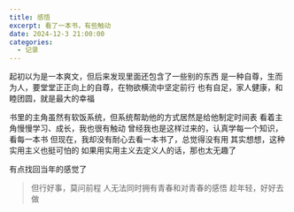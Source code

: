 ```yaml
---
title: 感悟
excerpt: 看了一本书，有些触动
date: 2024-12-3 21:00:00
categories:
  - 记录
---
```


起初以为是一本爽文，但后来发现里面还包含了一些别的东西
是一种自尊，生而为人，要堂堂正正向上的自尊，在物欲横流中坚定前行
也有自足，家人健康，和睦团圆，就是最大的幸福

书里的主角虽然有软饭系统，但系统帮助他的方式居然是给他制定时间表
看着主角慢慢学习、成长，我也很有触动
曾经我也是这样过来的，认真学每一个知识，看每一本书
但现在，我却没有耐心去看一本书了，总觉得没有用
其实想想，这种实用主义也挺可怕的
如果用实用主义去定义人的话，那也太无趣了

有点找回当年的感觉了
>但行好事，莫问前程
>人无法同时拥有青春和对青春的感悟
趁年轻，好好去做





